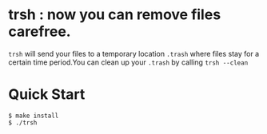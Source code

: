 # trsh : now you can remove files carefree.
`trsh` will send your files to a temporary location `.trash` where files stay for a certain time period.You can clean up your `.trash` by calling `trsh --clean`
# Quick Start
```console
$ make install
$ ./trsh
```
